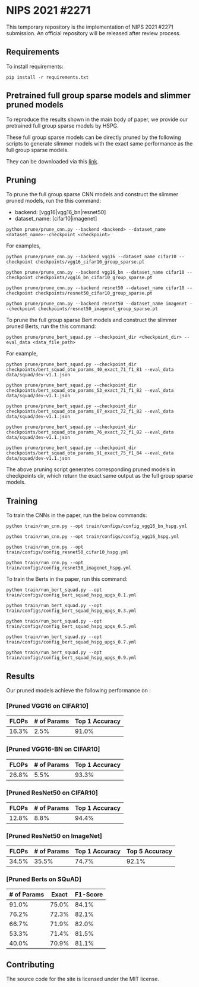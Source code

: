 # NIPS 2021 #2271

This temporary repository is the implementation of NIPS 2021 #2271 submission. An official repository will be released after review process.

## Requirements

To install requirements:

```setup
pip install -r requirements.txt
```


## Pretrained full group sparse models and slimmer pruned models

To reproduce the results shown in the main body of paper, we provide our pretrained full group sparse models by HSPG. 

These full group sparse models can be directly pruned by the following scripts to generate slimmer models with the exact same performance as the full group sparse models. 

They can be downloaded via this [link](https://drive.google.com/drive/folders/1Zjj6-o6PM3F4VkFLpvg6-bBkpaQ4uiD9?usp=sharing).

## Pruning

To prune the full group sparse CNN models and construct the slimmer pruned models, run the this command:
+ backend: [vgg16|vgg16\_bn|resnet50]
+ dataset\_name: [cifar10|imagenet]
```prune
python prune/prune_cnn.py --backend <backend> --dataset_name <dataset_name>--checkpoint <checkpoint>
```
For examples,
```
python prune/prune_cnn.py --backend vgg16 --dataset_name cifar10 --checkpoint checkpoints/vgg16_cifar10_group_sparse.pt

python prune/prune_cnn.py --backend vgg16_bn --dataset_name cifar10 --checkpoint checkpoints/vgg16_bn_cifar10_group_sparse.pt

python prune/prune_cnn.py --backend resnet50 --dataset_name cifar10 --checkpoint checkpoints/resnet50_cifar10_group_sparse.pt

python prune/prune_cnn.py --backend resnet50 --dataset_name imagenet --checkpoint checkpoints/resnet50_imagenet_group_sparse.pt
```



To prune the full group sparse Bert models and construct the slimmer pruned Berts, run the this command:
```
python prune/prune_bert_squad.py --checkpoint_dir <checkpoint_dir> --eval_data <data_file_path>
```
For example,
```
python prune/prune_bert_squad.py --checkpoint_dir checkpoints/bert_squad_oto_params_40_exact_71_f1_81 --eval_data data/squad/dev-v1.1.json

python prune/prune_bert_squad.py --checkpoint_dir checkpoints/bert_squad_oto_params_53_exact_71_f1_82 --eval_data data/squad/dev-v1.1.json

python prune/prune_bert_squad.py --checkpoint_dir checkpoints/bert_squad_oto_params_67_exact_72_f1_82 --eval_data data/squad/dev-v1.1.json

python prune/prune_bert_squad.py --checkpoint_dir checkpoints/bert_squad_oto_params_76_exact_72_f1_82 --eval_data data/squad/dev-v1.1.json

python prune/prune_bert_squad.py --checkpoint_dir checkpoints/bert_squad_oto_params_91_exact_75_f1_84 --eval_data data/squad/dev-v1.1.json
```

The above pruning script generates corresponding pruned models in checkpoints dir, which return the exact same output as the full group sparse models.


## Training
To train the CNNs in the paper, run the below commands:
```train
python train/run_cnn.py --opt train/configs/config_vgg16_bn_hspg.yml

python train/run_cnn.py --opt train/configs/config_vgg16_hspg.yml

python train/run_cnn.py --opt train/configs/config_resnet50_cifar10_hspg.yml

python train/run_cnn.py --opt train/configs/config_resnet50_imagenet_hspg.yml
```

To train the Berts in the paper, run this command:
```train
python train/run_bert_squad.py --opt train/configs/config_bert_squad_hspg_upgs_0.1.yml

python train/run_bert_squad.py --opt train/configs/config_bert_squad_hspg_upgs_0.3.yml

python train/run_bert_squad.py --opt train/configs/config_bert_squad_hspg_upgs_0.5.yml

python train/run_bert_squad.py --opt train/configs/config_bert_squad_hspg_upgs_0.7.yml

python train/run_bert_squad.py --opt train/configs/config_bert_squad_hspg_upgs_0.9.yml
```

## Results

Our pruned models achieve the following performance on :

### [Pruned VGG16 on CIFAR10]

|   FLOPs  | # of Params |  Top 1 Accuracy  |
| -------- | ----------- | ---------------- |
|   16.3%  |     2.5%    |      91.0%       |

### [Pruned VGG16-BN on CIFAR10]

|   FLOPs  | # of Params |  Top 1 Accuracy  |
| -------- | ----------- | ---------------- |
|   26.8%  |     5.5%    |      93.3%       |

### [Pruned ResNet50 on CIFAR10]

|   FLOPs  | # of Params |  Top 1 Accuracy  |
| -------- | ----------- | ---------------- |
|   12.8%  |     8.8%    |      94.4%       |


### [Pruned ResNet50 on ImageNet]

|   FLOPs  | # of Params |  Top 1 Accuracy  | Top 5 Accuracy |
| -------- | ----------- | ---------------- | -------------- |
|   34.5%  |    35.5%    |      74.7%       |      92.1%     |


### [Pruned Berts on SQuAD]

| # of Params |    Exact    |   F1-Score  |
| ----------- | ----------- | ----------- |
|    91.0%    |    75.0%    |    84.1%    |
|    76.2%    |    72.3%    |    82.1%    |
|    66.7%    |    71.9%    |    82.0%    |
|    53.3%    |    71.4%    |    81.5%    |
|    40.0%    |    70.9%    |    81.1%    |

## Contributing

The source code for the site is licensed under the MIT license.
